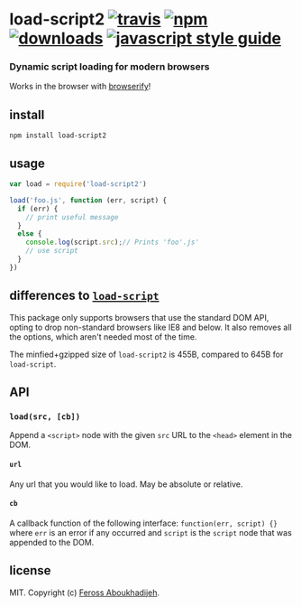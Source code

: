 # load-script2 [![travis][travis-image]][travis-url] [![npm][npm-image]][npm-url] [![downloads][downloads-image]][downloads-url] [![javascript style guide][standard-image]][standard-url]

[travis-image]: https://img.shields.io/travis/feross/load-script2/master.svg
[travis-url]: https://travis-ci.org/feross/load-script2
[npm-image]: https://img.shields.io/npm/v/load-script2.svg
[npm-url]: https://npmjs.org/package/load-script2
[downloads-image]: https://img.shields.io/npm/dm/load-script2.svg
[downloads-url]: https://npmjs.org/package/load-script2
[standard-image]: https://img.shields.io/badge/code_style-standard-brightgreen.svg
[standard-url]: https://standardjs.com

### Dynamic script loading for modern browsers

Works in the browser with [browserify](http://browserify.org/)!

## install

```
npm install load-script2
```

## usage

```js
var load = require('load-script2')

load('foo.js', function (err, script) {
  if (err) {
    // print useful message
  }
  else {
    console.log(script.src);// Prints 'foo'.js'
    // use script
  }
})
```

## differences to [`load-script`](https://www.npmjs.com/package/load-script)

This package only supports browsers that use the standard DOM API, opting to drop
non-standard browsers like IE8 and below. It also removes all the options, which
aren't needed most of the time.

The minfied+gzipped size of `load-script2` is 455B, compared to 645B for
`load-script`.

## API

### `load(src, [cb])`

Append a `<script>` node with the given `src` URL to the `<head>` element in the DOM.

#### `url`

Any url that you would like to load.  May be absolute or relative.

#### `cb`

A callback function of the following interface: `function(err, script) {}` where
`err` is an error if any occurred and `script` is the `script` node that was
appended to the DOM.

## license

MIT. Copyright (c) [Feross Aboukhadijeh](http://feross.org).

